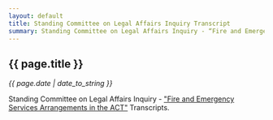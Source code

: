 ```yaml
---
layout: default
title: Standing Committee on Legal Affairs Inquiry Transcript
summary: Standing Committee on Legal Affairs Inquiry - “Fire and Emergency Services Arrangements in the ACT” Transcripts
---
```


## {{ page.title }}

*{{ page.date | date_to_string }}*

Standing Committee on Legal Affairs Inquiry - ["Fire and Emergency Services Arrangements in the ACT"](http://www.hansard.act.gov.au/hansard/2005/comms/default.htm#legal) Transcripts.
